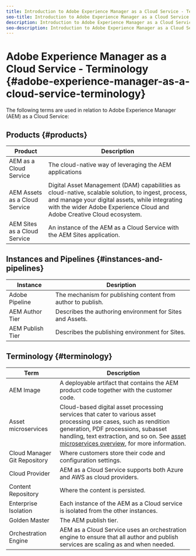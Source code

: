 ```yaml
---
title: Introduction to Adobe Experience Manager as a Cloud Service - Terminology
seo-title: Introduction to Adobe Experience Manager as a Cloud Service - Terminology
description: Introduction to Adobe Experience Manager as a Cloud Service - Terminology. 
seo-description: Introduction to Adobe Experience Manager as a Cloud Service - Terminology. 
---
```


# Adobe Experience Manager as a Cloud Service - Terminology {#adobe-experience-manager-as-a-cloud-service-terminology}

The following terms are used in relation to Adobe Experience Manager (AEM) as a Cloud Service:

## Products {#products}

|Product|Description|
|---|---|
|AEM as a Cloud Service|The cloud-native way of leveraging the AEM applications|
|AEM Assets as a Cloud Service| Digital Asset Management (DAM) capabilities as cloud-native, scalable solution, to ingest, process, and manage your digital assets, while integrating with the wider Adobe Experience Cloud and Adobe Creative Cloud ecosystem. |
|AEM Sites as a Cloud Service|An instance of the AEM as a Cloud Service with the AEM Sites application.|

## Instances and Pipelines {#instances-and-pipelines}

|Instance|Desription|
|---|---|
|Adobe Pipeline|The mechanism for publishing content from author to publish.|
|AEM Author Tier|Describes the authoring environment for Sites and Assets.|
|AEM Publish Tier|Describes the publishing environment for Sites.|


<!-- This section of the table must be alphabetic -->

## Terminology {#terminology}

|Term|Description|
|---|---|
|AEM Image|A deployable artifact that contains the AEM product code together with the customer code.|
| Asset microservices | Cloud-based digital asset processing services that cater to various asset processing use cases, such as rendition generation, PDF processions, subasset handling, text extraction, and so on. See [asset microservices overview](/help/assets/asset-microservices-overview.md), for more information. |
|Cloud Manager Git Repository|Where customers store their code and configuration settings.|
|Cloud Provider|AEM as a Cloud Service supports both Azure and AWS as cloud providers.|
|Content Repository|Where the content is persisted.|
|Enterprise Isolation|Each instance of the AEM as a Cloud service is isolated from the other instances.|
|Golden Master|The AEM publish tier.|
|Orchestration Engine|AEM as a Cloud Service uses an orchestration engine to ensure that all author and publish services are scaling as and when needed.|
